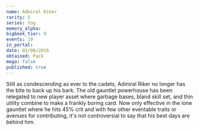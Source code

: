 ```yaml
---
name: Admiral Riker
rarity: 5
series: tng
memory_alpha:
bigbook_tier: 9
events: 19
in_portal:
date: 02/08/2016
obtained: Pack
mega: false
published: true
---
```


Still as condescending as ever to the cadets, Admiral Riker no longer has the bite to back up his bark. The old gauntlet powerhouse has been relegated to new player asset where garbage bases, bland skill set, and thin utility combine to make a frankly boring card. Now only effective in the lone gauntlet where he hits 45% crit and with few other eventable traits or avenues for contributing, it's not controversial to say that his best days are behind him.
